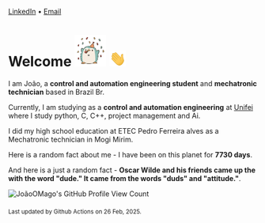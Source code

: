 [LinkedIn](https://www.linkedin.com/in/joão-pedro-gozzoli-b95641301/) &bull;
[Email](joaopedrogozzoli@gmail.com)

# Welcome <img src="happy.gif" height="64px" /> <img src="wave.gif" height="32px" />

I am João, a  **control and automation engineering student** and **mechatronic technician** based in Brazil Br.

Currently, I am studying as a **control and automation engineering** at [Unifei](https://unifei.edu.br) where I study python, C, C++, project management and Ai.

I did my high school education at ETEC Pedro Ferreira alves as a Mechatronic technician in Mogi Mirim.

Here is a random fact about me - I have been on this planet for **7730 days**.

And here is a just a random fact -  **Oscar Wilde and his friends came up the with the word "dude." It came from the words "duds" and "attitude."**.

![JoãoOMago's GitHub Profile View Count](https://komarev.com/ghpvc/?username=JoaoOMago)

<sub>Last updated by Github Actions on 26 Feb, 2025.</sub>

